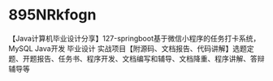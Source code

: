 # 895NRkfogn
【Java计算机毕业设计分享】127-springboot基于微信小程序的任务打卡系统，MySQL Java开发 毕业设计 实战项目【附源码、文档报告、代码讲解】选题定题、开题报告、任务书、程序开发、文档编写和辅导、文档降重、程序讲解、答辩辅导等

